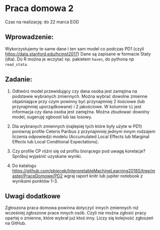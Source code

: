 # Praca domowa 2

Czas na realizację: do 22 marca EOD

## Wprowadzenie:

Wykorzystujemy te same dane i ten sam model co podczas PD1 (czyli https://data.stanford.edu/hcmst2017)
Dane są zapisane w formacie Staty (dta). Do R można je wczytać np. pakietem `haven`, do pythona np `read_stata`.

## Zadanie:

1. Odtwórz model przewidujący czy dana osoba jest zamężna na podstawie wybranych zmiennych. Można wybrać dowolne zmienne objaśniające przy czym powinny być przynajmniej 2 ilościowe (lub przynajmniej uporządkowane) i 2 jakościowe. W kolumnie `S1` jest informacja czy dana osoba jest zamężna. Można zbudować dowolny model, sugeruję xgboost lub las losowy.

2. Dla wybranych zmiennych (najlepiej tych które były użyte w PD1) porównaj profile Ceteris Paribus z przynajmniej jednym innym rodzajem liczenia odpowiedzi modelu (Accumulated Local Effects lub Marginal Effects lub Local Conditional Expectations).

3. Czy profile CP różni się od profilu biorącego pod uwagę korelacje? Spróbuj wyjaśnić uzyskane wyniki.

4. Do katalogu https://github.com/pbiecek/InterpretableMachineLearning2018S/tree/master/PraceDomowe/PD2 wgraj raport knitr lub jupiter notebook z wynikami punktów 1-3. 

## Uwagi dodatkowe

Zgłoszona praca domowa powinna dotyczyć innych zmiennych niż wcześniej zgłoszone prace innych osób. Czyli nie można zgłosić pracy opartej o zmienne, które wybrał już ktoś inny. Liczy się kolejność zgłoszeń na GitHub.


